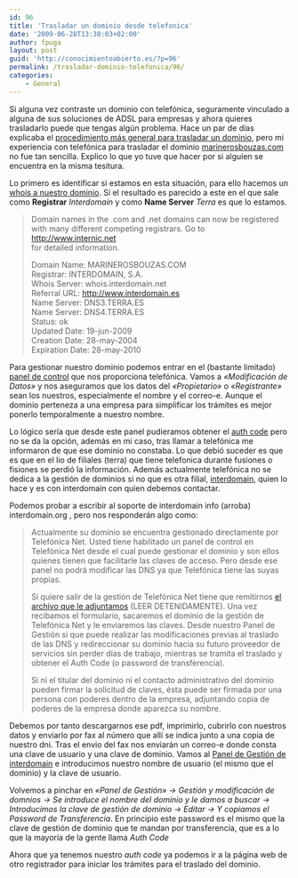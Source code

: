 ```yaml
---
id: 96
title: 'Trasladar un dominio desde telefonica'
date: '2009-06-28T13:38:03+02:00'
author: fpuga
layout: post
guid: 'http://conocimientoabierto.es/?p=96'
permalink: /trasladar-dominio-telefonica/96/
categories:
    - General
---
```


Si alguna vez contraste un dominio con telefónica, seguramente vinculado a alguna de sus soluciones de ADSL para empresas y ahora quieres trasladarlo puede que tengas algún problema. Hace un par de días explicaba el [procedimiento más general para trasladar un dominio](http://conocimientoabierto.es/hosting-dominio-traslado-dns/89/), pero mi experiencia con telefónica para trasladar el dominio [marinerosbouzas.com](http://marinerosbouzas.com) no fue tan sencilla. Explico lo que yo tuve que hacer por si alguien se encuentra en la misma tesitura.

Lo primero es identificar si estamos en esta situación, para ello hacemos un [whois a nuestro dominio](http://dinahosting.com/whois.php). Si el resultado es parecido a este en el que sale como **Registrar** *Interdomain* y como **Name Server** *Terra* es que lo estamos.

> Domain names in the .com and .net domains can now be registered  
> with many different competing registrars. Go to http://www.internic.net  
> for detailed information.
> 
> Domain Name: MARINEROSBOUZAS.COM  
> Registrar: INTERDOMAIN, S.A.  
> Whois Server: whois.interdomain.net  
> Referral URL: http://www.interdomain.es  
> Name Server: DNS3.TERRA.ES  
> Name Server: DNS4.TERRA.ES  
> Status: ok  
> Updated Date: 19-jun-2009  
> Creation Date: 28-may-2004  
> Expiration Date: 28-may-2010

Para gestionar nuestro dominio podemos entrar en el (bastante limitado) [panel de control](http://telefonica.terra.es/paneldecontrol/) que nos proporciona telefónica. Vamos a *«Modificación de Datos»* y nos aseguramos que los datos del *«Propietario»* o *«Registrante»* sean los nuestros, especialmente el nombre y el correo-e. Aunque el dominio perteneza a una empresa para simplificar los trámites es mejor ponerlo temporalmente a nuestro nombre.

Lo lógico sería que desde este panel pudieramos obtener el [auth code](http://www.wdbc.com/domain/transfer-authcode.cfm) pero no se da la opción, además en mi caso, tras llamar a telefónica me informaron de que ese dominio no constaba. Lo que debió suceder es que es que en el lio de filiales (terra) que tiene telefonica durante fusiones o fisiones se perdió la información. Además actualmente telefónica no se dedica a la gestión de dominios si no que es otra filial, [interdomain](http://www.interdomain.es), quien lo hace y es con interdomain con quien debemos contactar.

Podemos probar a escribir al soporte de interdomain info (arroba) interdomain.org , pero nos responderán algo como:

> Actualmente su dominio se encuentra gestionado directamente por Telefónica Net. Usted tiene habilitado un panel de control en Telefónica Net desde el cual puede gestionar el dominio y son ellos quienes tienen que facilitarle las claves de acceso. Pero desde ese panel no podrá modificar las DNS ya que Telefónica tiene las suyas propias.
> 
> Si quiere salir de la gestión de Telefónica Net tiene que remitirnos [el archivo que le adjuntamos](http://www.interdomain.es/publica/faqs/Formulario_Solicitud_Login_Passoword.pdf) (LEER DETENIDAMENTE). Una vez recibamos el formulario, sacaremos el dominio de la gestión de Telefónica Net y le enviaremos las claves. Desde nuestro Panel de Gestión si que puede realizar las modificaciones previas al traslado de las DNS y redireccionar su dominio hacia su futuro proveedor de servicios sin perder días de trabajo, mientras se tramita el traslado y obtener el Auth Code (o password de transferencia).
> 
> Si ni el titular del dominio ni el contacto administrativo del dominio pueden firmar la solicitud de claves, ésta puede ser firmada por una persona con poderes dentro de la empresa, adjuntando copia de poderes de la empresa donde aparezca su nombre.

Debemos por tanto descargarnos ese pdf, imprimirlo, cubrirlo con nuestros datos y enviarlo por fax al número que allí se indica junto a una copia de nuestro dni. Tras el envio del fax nos enviarán un correo-e donde consta una clave de usuario y una clave de dominio. Vamos al [Panel de Gestión de interdomain](http://www.interdomain.es/PortalServlet?pagina=/privado/alta_usuario_final.jsp?presentar_login=1) e introducimos nuestro nombre de usuario (el mismo que el dominio) y la clave de usuario.

Volvemos a pinchar en *«Panel de Gestión» -&gt; Gestión y modificación de domnios -&gt; Se introduce el nombre del dominio y le damos a buscar -&gt; Introducimos la clave de gestión de dominio -&gt; Editar -&gt; Y copiamos el Password de Transferencia*. En principio este password es el mismo que la clave de gestión de dominio que te mandan por transferencia, que es a lo que la mayoría de la gente llama *Auth Code*

Ahora que ya tenemos nuestro *auth code* ya podemos ir a la página web de otro registrador para iniciar los trámites para el traslado del dominio.